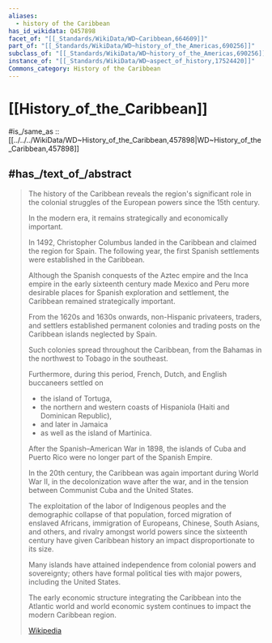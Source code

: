 ```yaml
---
aliases:
  - history of the Caribbean
has_id_wikidata: Q457898
facet_of: "[[_Standards/WikiData/WD~Caribbean,664609]]"
part_of: "[[_Standards/WikiData/WD~history_of_the_Americas,690256]]"
subclass_of: "[[_Standards/WikiData/WD~history_of_the_Americas,690256]]"
instance_of: "[[_Standards/WikiData/WD~aspect_of_history,17524420]]"
Commons_category: History of the Caribbean
---
```


# [[History_of_the_Caribbean]] 

#is_/same_as :: [[../../../WikiData/WD~History_of_the_Caribbean,457898|WD~History_of_the_Caribbean,457898]]  

## #has_/text_of_/abstract 

> The history of the Caribbean reveals the region's significant role 
> in the colonial struggles of the European powers since the 15th century. 
> 
> In the modern era, it remains strategically and economically important. 
> 
> In 1492, Christopher Columbus landed in the Caribbean and claimed the region for Spain. 
> The following year, the first Spanish settlements were established in the Caribbean. 
> 
> Although the Spanish conquests of the Aztec empire and the Inca empire 
> in the early sixteenth century made Mexico and Peru more desirable places 
> for Spanish exploration and settlement, the Caribbean remained strategically important.
>
> From the 1620s and 1630s onwards, non-Hispanic privateers, traders, and settlers 
> established permanent colonies and trading posts on the Caribbean islands neglected by Spain. 
> 
> Such colonies spread throughout the Caribbean, 
> from the Bahamas in the northwest to Tobago in the southeast. 
> 
> Furthermore, during this period, French, Dutch, and English buccaneers settled on 
> - the island of Tortuga, 
> - the northern and western coasts of Hispaniola (Haiti and Dominican Republic), 
> - and later in Jamaica 
> - as well as the island of Martinica.
>
> After the Spanish–American War in 1898, 
> the islands of Cuba and Puerto Rico were no longer part of the Spanish Empire. 
> 
> In the 20th century, the Caribbean was again important during World War II, 
> in the decolonization wave after the war, 
> and in the tension between Communist Cuba and the United States. 
> 
> The exploitation of the labor of Indigenous peoples 
> and the demographic collapse of that population, 
> forced migration of enslaved Africans, 
> immigration of Europeans, Chinese, South Asians, and others, 
> and rivalry amongst world powers since the sixteenth century 
> have given Caribbean history an impact disproportionate to its size. 
> 
> Many islands have attained independence from colonial powers and sovereignty; 
> others have formal political ties with major powers, including the United States. 
> 
> The early economic structure integrating the Caribbean into the Atlantic world 
> and world economic system continues to impact the modern Caribbean region.
>
> [Wikipedia](https://en.wikipedia.org/wiki/History%20of%20the%20Caribbean)  

